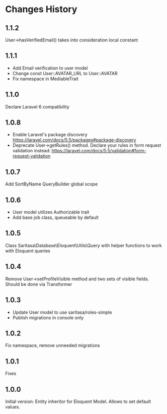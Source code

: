 # Changes History

1.1.2
-----
User->hasVerifiedEmail() takes into consideration local constant

1.1.1
-----
* Add Email verification to user model
* Change const User::AVATAR_URL to User::AVATAR
* Fix namespace in MediableTrait 

1.1.0
-----
Declare Laravel 6 compatibility

1.0.8
-----
* Enable Laravel's package discovery https://laravel.com/docs/5.5/packages#package-discovery
* Deprecate User->getRules() method.
  Declare your rules in form request validation instead: https://laravel.com/docs/5.5/validation#form-request-validation

1.0.7
-----
Add SortByName QueryBuilder global scope

1.0.6
-----
* User model utilizes Authorizable trait
* Add base job class, queueable by default

1.0.5
-----
Class Saritasa\Database\Eloquent\Utils\Query with helper functions to work with Eloquent queries

1.0.4
-----
Remove User->setProfileVisible method and two sets of visible fields. Should be done via Transformer

1.0.3
-----
* Update User model to use saritasa/roles-simple
* Publish migrations in console only

1.0.2
-----
Fix namespace, remove unneeded migrations

1.0.1
-----
Fixes

1.0.0
-----
Initial version: Entity inheritor for Eloquent Model. Allows to set default values.
